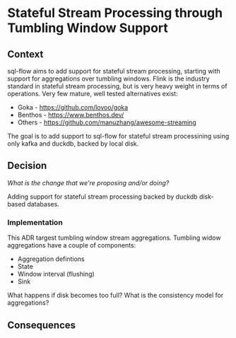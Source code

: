 # Stateful Stream Processing through Tumbling Window Support

## Context

sql-flow aims to add support for stateful stream processing, starting with support for aggregations over tumbling windows. Flink is the industry standard in stateful stream processing, but is very heavy weight in terms of operations. Very few mature, well tested alternatives exist:
- Goka - https://github.com/lovoo/goka
- Benthos - https://www.benthos.dev/
- Others - https://github.com/manuzhang/awesome-streaming

The goal is to add support to sql-flow for stateful stream processining using only kafka and duckdb, backed by local disk. 

## Decision

*What is the change that we're proposing and/or doing?*

Adding support for stateful stream processing backed by duckdb disk-based databases. 


### Implementation

This ADR targest tumbling window stream aggregations. Tumbling widow aggregations have a couple of components:
- Aggregation defintions
- State
- Window interval (flushing)
- Sink


What happens if disk becomes too full? 
What is the consistency model for aggregations? 


## Consequences


